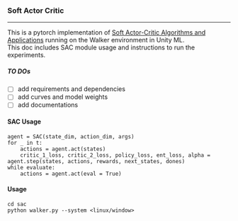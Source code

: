 ### Soft Actor Critic
------------
This is a pytorch implementation of [Soft Actor-Critic Algorithms and Applications](https://arxiv.org/pdf/1812.05905.pdf) running on the Walker environment in Unity ML. <br>
This doc includes SAC module usage and instructions to run the experiments.
##### TO DOs
- [ ] add requirements and dependencies <br>
- [ ] add curves and model weights <br>
- [ ] add documentations <br>

#### SAC Usage
```
agent = SAC(state_dim, action_dim, args)
for _ in t:
    actions = agent.act(states)
    critic_1_loss, critic_2_loss, policy_loss, ent_loss, alpha = agent.step(states, actions, rewards, next_states, dones)
while evaluate:
    actions = agent.act(eval = True)
```

#### Usage
```
cd sac
python walker.py --system <linux/window>
```
